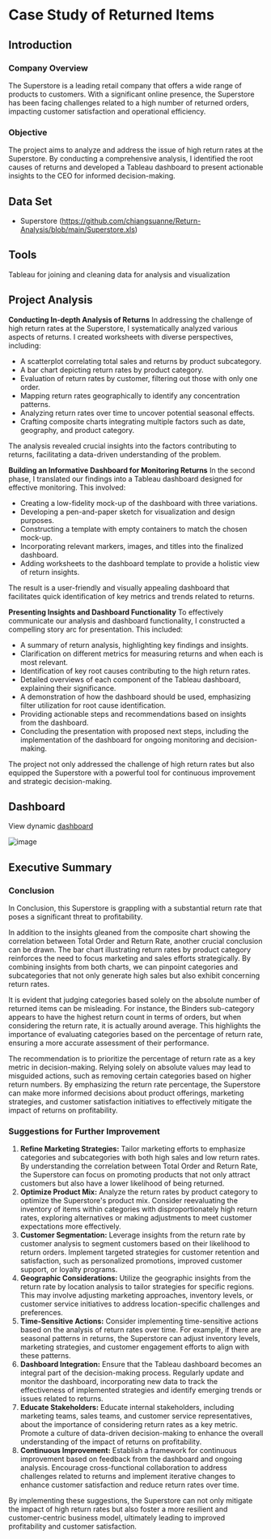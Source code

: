 # Case Study of Returned Items
## Introduction
### Company Overview
The Superstore is a leading retail company that offers a wide range of products to customers. With a significant online presence, the Superstore has been facing challenges related to a high number of returned orders, impacting customer satisfaction and operational efficiency.

### Objective
The project aims to analyze and address the issue of high return rates at the Superstore. By conducting a comprehensive analysis, I identified the root causes of returns and developed a Tableau dashboard to present actionable insights to the CEO for informed decision-making.

## Data Set
- Superstore (https://github.com/chiangsuanne/Return-Analysis/blob/main/Superstore.xls)

## Tools
Tableau for joining and cleaning data for analysis and visualization

## Project Analysis
**Conducting In-depth Analysis of Returns**
In addressing the challenge of high return rates at the Superstore, I systematically analyzed various aspects of returns. I created worksheets with diverse perspectives, including:
* A scatterplot correlating total sales and returns by product subcategory.  
* A bar chart depicting return rates by product category.  
* Evaluation of return rates by customer, filtering out those with only one order.  
* Mapping return rates geographically to identify any concentration patterns.  
* Analyzing return rates over time to uncover potential seasonal effects.  
* Crafting composite charts integrating multiple factors such as date, geography, and product category.
  
The analysis revealed crucial insights into the factors contributing to returns, facilitating a data-driven understanding of the problem.    

**Building an Informative Dashboard for Monitoring Returns**
In the second phase, I translated our findings into a Tableau dashboard designed for effective monitoring. This involved:
* Creating a low-fidelity mock-up of the dashboard with three variations.  
* Developing a pen-and-paper sketch for visualization and design purposes.  
* Constructing a template with empty containers to match the chosen mock-up.  
* Incorporating relevant markers, images, and titles into the finalized dashboard.  
* Adding worksheets to the dashboard template to provide a holistic view of return insights.

The result is a user-friendly and visually appealing dashboard that facilitates quick identification of key metrics and trends related to returns.  

**Presenting Insights and Dashboard Functionality**
To effectively communicate our analysis and dashboard functionality, I constructed a compelling story arc for presentation. This included:
* A summary of return analysis, highlighting key findings and insights.  
* Clarification on different metrics for measuring returns and when each is most relevant.  
* Identification of key root causes contributing to the high return rates.  
* Detailed overviews of each component of the Tableau dashboard, explaining their significance.  
* A demonstration of how the dashboard should be used, emphasizing filter utilization for root cause identification.  
* Providing actionable steps and recommendations based on insights from the dashboard.  
* Concluding the presentation with proposed next steps, including the implementation of the dashboard for ongoing monitoring and decision-making.
  
The project not only addressed the challenge of high return rates but also equipped the Superstore with a powerful tool for continuous improvement and strategic decision-making.

## Dashboard
View dynamic [dashboard](https://public.tableau.com/views/ReturnAnalysis_16909556018510/ReturnAnalysisDashboardv2?:language=en-US&:display_count=n&:origin=viz_share_link) 

![image](https://github.com/chiangsuanne/Return-Analysis/assets/108243961/4c082228-426d-4dff-94c1-0932aade035a)

## Executive Summary
### Conclusion
In Conclusion, this Superstore is grappling with a substantial return rate that poses a significant threat to profitability.  

In addition to the insights gleaned from the composite chart showing the correlation between Total Order and Return Rate, another crucial conclusion can be drawn. The bar chart illustrating return rates by product category reinforces the need to focus marketing and sales efforts strategically. By combining insights from both charts, we can pinpoint categories and subcategories that not only generate high sales but also exhibit concerning return rates.  

It is evident that judging categories based solely on the absolute number of returned items can be misleading. For instance, the Binders sub-category appears to have the highest return count in terms of orders, but when considering the return rate, it is actually around average. This highlights the importance of evaluating categories based on the percentage of return rate, ensuring a more accurate assessment of their performance.  

The recommendation is to prioritize the percentage of return rate as a key metric in decision-making. Relying solely on absolute values may lead to misguided actions, such as removing certain categories based on higher return numbers. By emphasizing the return rate percentage, the Superstore can make more informed decisions about product offerings, marketing strategies, and customer satisfaction initiatives to effectively mitigate the impact of returns on profitability.  
### Suggestions for Further Improvement
1. **Refine Marketing Strategies:** Tailor marketing efforts to emphasize categories and subcategories with both high sales and low return rates. By understanding the correlation between Total Order and Return Rate, the Superstore can focus on promoting products that not only attract customers but also have a lower likelihood of being returned.  
2. **Optimize Product Mix:** Analyze the return rates by product category to optimize the Superstore's product mix. Consider reevaluating the inventory of items within categories with disproportionately high return rates, exploring alternatives or making adjustments to meet customer expectations more effectively.  
3. **Customer Segmentation:** Leverage insights from the return rate by customer analysis to segment customers based on their likelihood to return orders. Implement targeted strategies for customer retention and satisfaction, such as personalized promotions, improved customer support, or loyalty programs.  
4. **Geographic Considerations:** Utilize the geographic insights from the return rate by location analysis to tailor strategies for specific regions. This may involve adjusting marketing approaches, inventory levels, or customer service initiatives to address location-specific challenges and preferences.  
5. **Time-Sensitive Actions:** Consider implementing time-sensitive actions based on the analysis of return rates over time. For example, if there are seasonal patterns in returns, the Superstore can adjust inventory levels, marketing strategies, and customer engagement efforts to align with these patterns.  
6. **Dashboard Integration:** Ensure that the Tableau dashboard becomes an integral part of the decision-making process. Regularly update and monitor the dashboard, incorporating new data to track the effectiveness of implemented strategies and identify emerging trends or issues related to returns.  
7. **Educate Stakeholders:** Educate internal stakeholders, including marketing teams, sales teams, and customer service representatives, about the importance of considering return rates as a key metric. Promote a culture of data-driven decision-making to enhance the overall understanding of the impact of returns on profitability.  
8. **Continuous Improvement:** Establish a framework for continuous improvement based on feedback from the dashboard and ongoing analysis. Encourage cross-functional collaboration to address challenges related to returns and implement iterative changes to enhance customer satisfaction and reduce return rates over time.  

By implementing these suggestions, the Superstore can not only mitigate the impact of high return rates but also foster a more resilient and customer-centric business model, ultimately leading to improved profitability and customer satisfaction.

